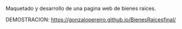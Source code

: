 Maquetado y desarrollo de una pagina web de bienes raices.

DEMOSTRACION: https://gonzalopereiro.github.io/BienesRaicesfinal/
